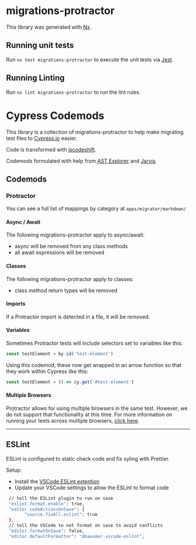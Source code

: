 # migrations-protractor

This library was generated with [Nx](https://nx.dev).

## Running unit tests

Run `nx test migrations-protractor` to execute the unit tests via [Jest](https://jestjs.io).

## Running Linting

Run `nx lint migrations-protractor` to run the lint rules.

# Cypress Codemods

This library is a collection of migrations-protractor to help make migrating test files to [Cypress.io](https://docs.cypress.io/guides/overview/why-cypress) easier.

Code is transformed with [jscodeshift](https://github.com/facebook/jscodeshift).

Codemods formulated with help from [AST Explorer](https://astexplorer.net/) and [Jarvis](https://rajasegar.github.io/jarvis/).

## Codemods

### Protractor

You can see a full list of mappings by category at `apps/migrator/markdown/`

#### Async / Await

The following migrations-protractor apply to async/await:

- async will be removed from any class methods
- all await expressions will be removed

#### Classes

The following migrations-protractor apply to classes:

- class method return types will be removed

#### Imports

If a Protractor import is detected in a file, it will be removed.

#### Variables

Sometimes Protractor tests will include selectors set to variables like this:

```javascript
const testElement = by.id('test-element')
```

Using this codemod, these now get wrapped in an arrow function so that they work within Cypress like this:

```javascript
const testElement = () => cy.get('#test-element')
```

#### Multiple Browsers

Protractor allows for using multiple browsers in the same test. However, we do not support that functionality at this time. For more information on running your tests across multiple browsers, [click here](https://on.cypress.io/cross-browser-testing).

---

## ESLint

ESLint is configured to static check code and fix syling with Prettier.

Setup:

- Install the [VSCode ESLint extention](https://marketplace.visualstudio.com/items?itemName=dbaeumer.vscode-eslint)
- Update your VSCode settings to allow the ESLint to format code

```sh
 // tell the ESLint plugin to run on save
 "eslint.format.enable": true,
 "editor.codeActionsOnSave": {
       "source.fixAll.eslint": true
 },
 // tell the VSCode to not format on save to avoid conflicts
 "editor.formatOnSave": false,
 "editor.defaultFormatter": "dbaeumer.vscode-eslint",
```
